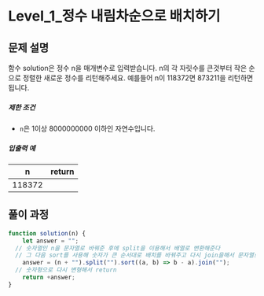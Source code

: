 # Level_1_정수 내림차순으로 배치하기

## 문제 설명

함수 solution은 정수 n을 매개변수로 입력받습니다. n의 각 자릿수를 큰것부터 작은 순으로 정렬한 새로운 정수를 리턴해주세요. 예를들어 n이 118372면 873211을 리턴하면 됩니다.

##### 제한 조건

- `n`은 1이상 8000000000 이하인 자연수입니다.

##### 입출력 예

| n      | return |
| ------ | :----: |
| 118372 |        |





## 풀이 과정

```javascript
function solution(n) {
    let answer = "";
  // 숫자열인 n을 문자열로 바꿔준 후에 split을 이용해서 배열로 변환해준다 
  // 그 다음 sort를 사용해 숫자가 큰 순서대로 배치를 바꿔주고 다시 join을해서 문자열로 변환 해준 후
    answer = (n + "").split("").sort((a, b) => b - a).join("");
  // 숫자형으로 다시 변형해서 return
    return +answer;
}
```

